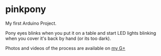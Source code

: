 pinkpony
========

My first Arduino Project.

Pony eyes blinks when you put it on a table and start LED lights blinking when you cover it's back by hand (or its too dark).

Photos and videos of the process are available on [my G+](https://plus.google.com/107394061315422223486/posts/QU7bcouzQfG)
